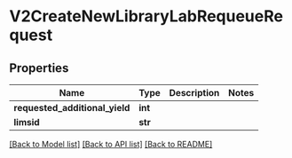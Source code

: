 # V2CreateNewLibraryLabRequeueRequest

## Properties
Name | Type | Description | Notes
------------ | ------------- | ------------- | -------------
**requested_additional_yield** | **int** |  | 
**limsid** | **str** |  | 

[[Back to Model list]](../README.md#documentation-for-models) [[Back to API list]](../README.md#documentation-for-api-endpoints) [[Back to README]](../README.md)

